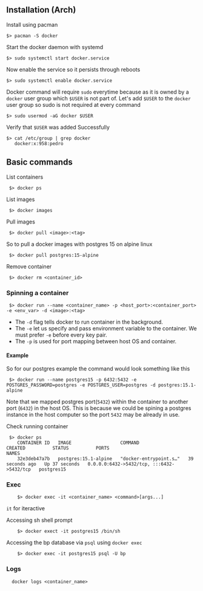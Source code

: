 ## Installation (Arch)

Install using pacman

    $> pacman -S docker

Start the docker daemon with systemd 

    $> sudo systemctl start docker.service

Now enable the service so it persists through reboots


    $> sudo systemctl enable docker.service


Docker command will require `sudo` everytime because as it is owned by a `docker` user group which `$USER` is not part of. 
Let's add `$USER` to the `docker` user group so sudo is not required at every command

    $> sudo usermod -aG docker $USER 


Verify that `$USER` was added Successfully

    $> cat /etc/group | grep docker
       docker:x:958:pedro


## Basic commands

List containers

     $> docker ps


List images

     $> docker images


Pull images

     $> docker pull <image>:<tag>

So to pull a docker images with postgres 15 on alpine linux

     $> docker pull postgres:15-alpine

Remove container

     $> docker rm <container_id>

### Spinning a container

     $> docker run --name <container_name> -p <host_port>:<container_port> -e <env_var> -d <image>:<tag>

- The `-d` flag tells docker to run container in the background.
- The `-e` let us specify and pass environment variable to the container. We must prefer `-e` before every key pair.
- The `-p` is used for port mapping between host OS and container.

#### Example

So for our postgres example the command would look something like this
      
     $> docker run --name postgres15 -p 6432:5432 -e POSTGRES_PASSWORD=postgres -e POSTGRES_USER=postgres -d postgres:15.1-alpine


Note that we mapped postgres port(`5432`) within the container to another port (`6432`) in the host OS. This is because we could be spining a postgres instance in the host computer 
so the port `5432` may be already in use.

Check running container

     $> docker ps
        CONTAINER ID   IMAGE                  COMMAND                  CREATED          STATUS          PORTS                                       NAMES
        32e3deb47a7b   postgres:15.1-alpine   "docker-entrypoint.s…"   39 seconds ago   Up 37 seconds   0.0.0.0:6432->5432/tcp, :::6432->5432/tcp   postgres15

      
### Exec 

        $> docker exec -it <container_name> <command>[args...]

`it` for iteractive

Accessing sh shell prompt

        $> docker exect -it postgres15 /bin/sh

Accessing the bp database via `psql` using `docker exec`

        $> docker exec -it postgres15 psql -U bp


### Logs

      docker logs <container_name>

